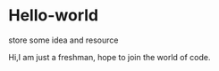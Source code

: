 # Hello-world
store some idea and resource

Hi,I am just a freshman, hope to join the world of code.
